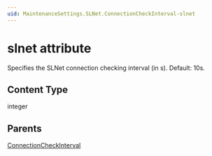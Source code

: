 ```yaml
---
uid: MaintenanceSettings.SLNet.ConnectionCheckInterval-slnet
---
```


# slnet attribute

Specifies the SLNet connection checking interval (in s). Default: 10s.

## Content Type

integer

## Parents

[ConnectionCheckInterval](xref:MaintenanceSettings.SLNet.ConnectionCheckInterval)
